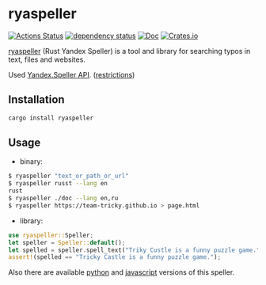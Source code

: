 # ryaspeller
[![Actions Status](https://github.com/oriontvv/ryaspeller/workflows/CI/badge.svg)](https://github.com/oriontvv/ryaspeller/actions)
[![dependency status](https://deps.rs/repo/github/oriontvv/ryaspeller/status.svg)](https://deps.rs/repo/github/oriontvv/ryaspeller)
[![Doc](https://docs.rs/ryaspeller/badge.svg)](https://docs.rs/ryaspeller)
[![Crates.io](https://img.shields.io/crates/v/ryaspeller.svg)](https://crates.io/crates/ryaspeller)


[ryaspeller](https://github.com/oriontvv/ryaspeller) (Rust Yandex Speller) is a tool and library for searching typos in text, files and websites.

Used [Yandex.Speller API](https://tech.yandex.ru/speller/doc/dg/concepts/About-docpage/). ([restrictions](<https://yandex.ru/legal/speller_api/>))

## Installation

```bash
cargo install ryaspeller
```

## Usage

 * binary:

```bash
$ ryaspeller "text_or_path_or_url"
$ ryaspeller russt --lang en
rust
$ ryaspeller ./doc --lang en,ru
$ ryaspeller https://team-tricky.github.io > page.html
```

 * library:
 ```rust
use ryaspeller::Speller;
let speller = Speller::default();
let spelled = speller.spell_text("Triky Custle is a funny puzzle game.").unwrap();
assert!(spelled == "Tricky Castle is a funny puzzle game.");
 ```

Also there are available [python](https://github.com/oriontvv/pyaspeller/) and [javascript](https://github.com/hcodes/yaspeller) versions of this speller.
